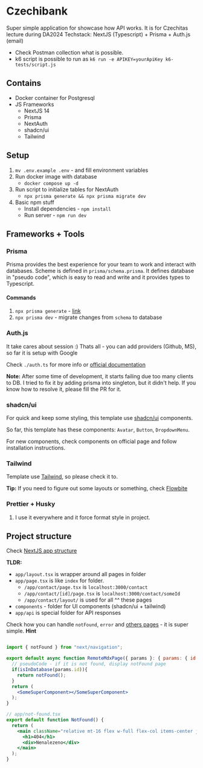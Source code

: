 # Czechibank

Super simple application for showcase how API works. It is for Czechitas lecture during DA2024
Techstack: NextJS (Typescript) + Prisma + Auth.js (email)

- Check Postman collection what is possible.
- k6 script is possible to run as `k6 run -e APIKEY=yourApiKey k6-tests/script.js`

## Contains

- Docker container for Postgresql
- JS Frameworks
  - NextJS 14
  - Prisma
  - NextAuth
  - shadcn/ui
  - Tailwind

## Setup

1. `mv .env.example .env` - and fill environment variables
1. Run docker image with database
   - `docker compose up -d`
1. Run script to initialize tables for NextAuth
   - `npx prisma generate && npx prisma migrate dev`
1. Basic npm stuff
   - Install dependencies - `npm install`
   - Run server - `npm run dev`

## Frameworks + Tools

### Prisma

Prisma provides the best experience for your team to work and interact with databases. Scheme is defined in `prisma/schema.prisma`. It defines database in "pseudo code", which is easy to read and write and it provides types to Typescript.

#### Commands

1. `npx prisma generate` - [link](https://www.prisma.io/docs/orm/prisma-client/setup-and-configuration/generating-prisma-client)
2. `npx prisma dev` - migrate changes from `schema` to database

### Auth.js

It take cares about session :) Thats all - you can add providers (Github, MS), so far it is setup with Google

Check `./auth.ts` for more info or [official documentation](https://authjs.dev/getting-started/introduction)

**Note:** After some time of development, it starts failing due too many clients to DB. I tried to fix it by adding prisma into singleton, but it didn't help. If you know how to resolve it, please fill the PR for it.

### shadcn/ui

For quick and keep some styling, this template use [shadcn/ui](https://ui.shadcn.com/) components.

So far, this template has these components: `Avatar`, `Button`, `DropdownMenu`.

For new components, check components on official page and follow installation instructions.

### Tailwind

Template use [Tailwind](https://tailwindcss.com/docs/installation), so please check it to.

**Tip:** If you need to figure out some layouts or something, check [Flowbite](flowbite.com)

### Prettier + Husky

1. I use it everywhere and it force format style in project.

## Project structure

Check [NextJS app structure](https://nextjs.org/docs/getting-started/project-structure)

**TLDR:**

- `app/layout.tsx` is wrapper around all pages in folder
- `app/page.tsx` is like `index` for folder.
  - `/app/contact/page.tsx` is `localhost:3000/contact`
  - `/app/contact/[id]/page.tsx` is `localhost:3000/contact/someId`
  - `/app/contact/layout/` is used for all ^^ these pages
- `components` - folder for UI components (shadcn/ui + tailwind)
- `app/api` is special folder for API responses

Check how you can handle `notFound`, `error` and [others pages](https://nextjs.org/docs/getting-started/project-structure#app-routing-conventions) - it is super simple.
**Hint**

```jsx

import { notFound } from "next/navigation";

export default async function RemoteMdxPage({ params }: { params: { id: string } }) {
  // pseudoCode - if it is not found, display notFound page
  if(isInDatabase(params.id)){
    return notFound();
  }
  return (
    <SomeSuperComponent></SomeSuperComponent>
  );
}
```

```jsx
// app/not-found.tsx
export default function NotFound() {
  return (
    <main className="relative mt-16 flex w-full flex-col items-center justify-center">
      <h1>404</h1>
      <div>Nenalezeno</div>
    </main>
  );
}
```
